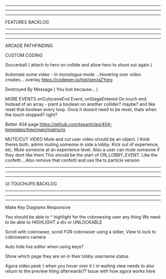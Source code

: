 --------------------------------------------------------------------------------------
--------------------------------------------------------------------------------------
--------------------------------------------------------------------------------------

FEATURES BACKLOG

--------------------------------------------------------------------------------------
--------------------------------------------------------------------------------------
--------------------------------------------------------------------------------------

ARCADE PATHFINDING

CUSTOM CODING

Soccerball ( attach to hero on collide and allow hero to shoot out again )

Automate some video - In monologue mode …Hovering over video creates… overlay
https://codepen.io/tigt/pen/aZYqrg

Destroyed By Message ( You lost because... )

MORE EVENTS
  onCutsceneEnd Event, onStageEntered
  On touch end. Instead of an array - plant a boolean on another collider? maybe? and like reset that boolean every loop. Once it doesnt need to be reset, thats when the touch stopped? right?

Better 404 page 
https://github.com/tsparticles/404-templates/tree/main/matrix/js

MUTE/CUT VIDEO
  Mute and cut user video should be an object. I think theres both, admin muting someone in side a lobby. Kick out of experience, etc. Mute someone at an experience level. Also a user can mute someone if they dont like them
  This should be the start of ON_LOBBY_EVENT. Like the confetti....Also remove that confetti and use the ts particle version

--------------------------------------------------------------------------------------
--------------------------------------------------------------------------------------
--------------------------------------------------------------------------------------

UI TOUCHUPS BACKLOG

--------------------------------------------------------------------------------------
--------------------------------------------------------------------------------------
--------------------------------------------------------------------------------------

Make Key Diagrams Responsive

You should be able to ^ highlight for the cobrowsing user any thing  We need to be able to HIGHLIGHT a div or UNLOCKABLE

Scroll with cobrowser, scroll FOR cobrowser using a sldier, View to lock to cobrowsers camera

Auto hide live editor when using keys?

Show which page they are on in their lobby username status

Agora video peek ( when you hover over it ) in waiting view needs to also return to the preview thing afterwards?? Issue with how agora works here